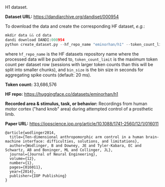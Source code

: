 H1 dataset. 

**Dataset URL:** https://dandiarchive.org/dandiset/000954

To download the data and create the corresponding HF dataset, *e.g.*:
```python
mkdir data && cd data
dandi download DANDI:000954
python create_dataset.py --hf_repo_name "eminorhan/h1" --token_count_limit 10_000_000 --bin_size 0.02
```
where `hf_repo_name` is the HF datasets repository name where the processed data will be pushed to, `token_count_limit` is the maximum token count per dataset row (sessions with larger token counts than this will be split into smaller chunks), and `bin_size` is the bin size in seconds for aggregating spike counts (default: 20 ms).

**Token count:** 33,686,576

**HF repo:** https://huggingface.co/datasets/eminorhan/h1

**Recorded area & stimulus, task, or behavior:** Recordings from human motor cortex ("hand knob" area) during attempted control of a prosthetic limb.

**Paper URL:** https://iopscience.iop.org/article/10.1088/1741-2560/12/1/016011

```
@article{wodlinger2014,
  title={Ten-dimensional anthropomorphic arm control in a human brain- machine interface: difficulties, solutions, and limitations},
  author={Wodlinger, B and Downey, JE and Tyler-Kabara, EC and Schwartz, AB and Boninger, ML and Collinger, JL},
  journal={Journal of Neural Engineering},
  volume={12},
  number={1},
  pages={016011},
  year={2014},
  publisher={IOP Publishing}
}
```
